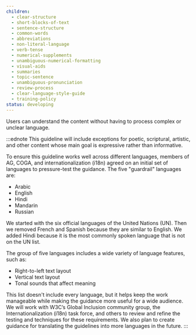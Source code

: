 ```yaml
---
children:
  - clear-structure
  - short-blocks-of-text
  - sentence-structure
  - common-words
  - abbreviations
  - non-literal-language
  - verb-tense
  - numerical-supplements
  - unambiguous-numerical-formatting
  - visual-aids
  - summaries
  - topic-sentence
  - unambiguous-pronunciation
  - review-process
  - clear-language-style-guide
  - training-policy
status: developing
---
```


Users can understand the content without having to process complex or unclear language.

:::ednote
This guideline will include exceptions for poetic, scriptural, artistic, and other content whose main goal is expressive rather than informative.

To ensure this guideline works well across different languages,
members of AG, COGA, and internationalization (i18n) agreed on an initial set of languages to pressure-test the guidance.
The five "guardrail" languages are:

- Arabic
- English
- Hindi
- Mandarin 
- Russian

We started with the six official languages of the United Nations (UN). Then we removed French and Spanish because they are similar to English. We added Hindi because it is the most commonly spoken language that is not on the UN list.

The group of five languages includes a wide variety of language features, such as:

- Right-to-left text layout 
- Vertical text layout
- Tonal sounds that affect meaning

This list doesn't include every language, but it helps keep the work manageable while making the guidance more useful for a wide audience.
We will work with W3C’s Global Inclusion community group, the Internationalization (i18n) task force, and others to review and refine the testing and techniques for these requirements.
We also plan to create guidance for translating the guidelines into more languages in the future.
:::
